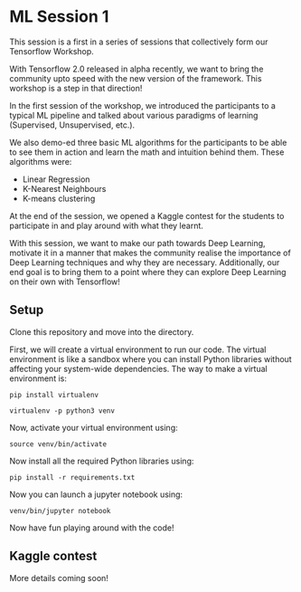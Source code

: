 # ML Session 1

This session is a first in a series of sessions that collectively form our Tensorflow Workshop.

With Tensorflow 2.0 released in alpha recently, we want to bring the community upto speed with the new version of the framework. This workshop is a step in that direction!

In the first session of the workshop, we introduced the participants to a typical ML pipeline and talked about various paradigms of learning (Supervised, Unsupervised, etc.).

We also demo-ed three basic ML algorithms for the participants to be able to see them in action and learn the math and intuition behind them. These algorithms were:

* Linear Regression
* K-Nearest Neighbours
* K-means clustering

At the end of the session, we opened a Kaggle contest for the students to participate in and play around with what they learnt.

With this session, we want to make our path towards Deep Learning, motivate it in a manner that makes the community realise the importance of Deep Learning techniques and why they are necessary. Additionally, our end goal is to bring them to a point where they can explore Deep Learning on their own with Tensorflow!

## Setup

Clone this repository and move into the directory.

First, we will create a virtual environment to run our code. The virtual environment is like a sandbox where you can install Python libraries without affecting your system-wide dependencies. The way to make a virtual environment is: 

`pip install virtualenv`

`virtualenv -p python3 venv`

Now, activate your virtual environment using:

`source venv/bin/activate`

Now install all the required Python libraries using:

`pip install -r requirements.txt`

Now you can launch a jupyter notebook using:

`venv/bin/jupyter notebook`

Now have fun playing around with the code!

## Kaggle contest

More details coming soon!





